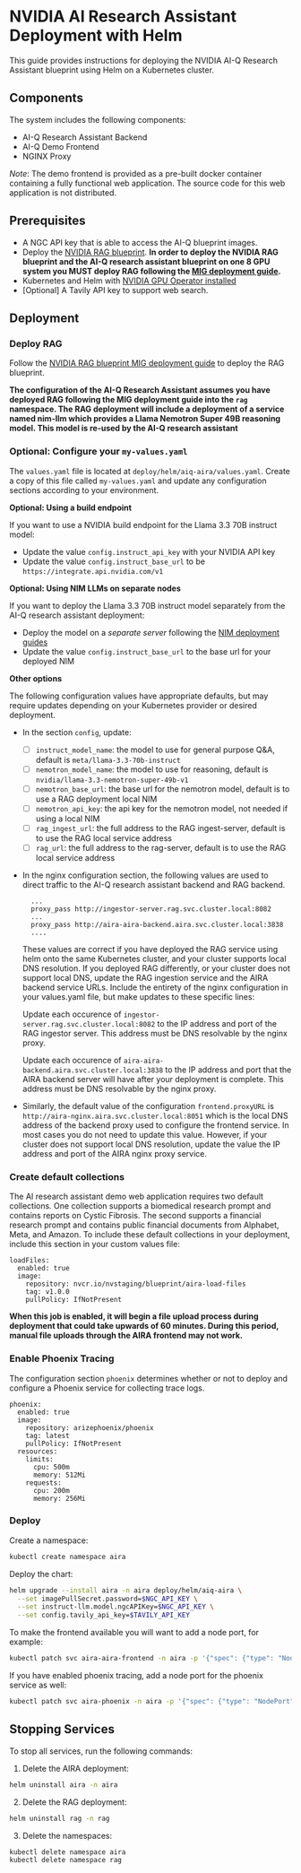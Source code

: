 # NVIDIA AI Research Assistant Deployment with Helm

This guide provides instructions for deploying the NVIDIA AI-Q Research Assistant blueprint using Helm on a Kubernetes cluster.

## Components

The system includes the following components:

- AI-Q Research Assistant Backend
- AI-Q Demo Frontend
- NGINX Proxy

*Note*: The demo frontend is provided as a pre-built docker container containing a fully functional web application. The source code for this web application is not distributed.

## Prerequisites

- A NGC API key that is able to access the AI-Q blueprint images.  
- Deploy the [NVIDIA RAG blueprint](https://github.com/NVIDIA-AI-Blueprints/rag/blob/main/docs/quickstart.md#deploy-with-helm-chart). **In order to deploy the NVIDIA RAG blueprint and the AI-Q research assistant blueprint on one 8 GPU system you MUST deploy RAG following the [MIG deployment guide](https://github.com/NVIDIA-AI-Blueprints/rag/blob/main/docs/mig-deployment.md).**
- Kubernetes and Helm with [NVIDIA GPU Operator installed](https://docs.nvidia.com/datacenter/cloud-native/gpu-operator/latest/getting-started.html#operator-install-guide)
- [Optional] A Tavily API key to support web search.


## Deployment

### Deploy RAG

Follow the [NVIDIA RAG blueprint MIG deployment guide](https://github.com/NVIDIA-AI-Blueprints/rag/blob/main/docs/mig-deployment.md) to deploy the RAG blueprint. 

**The configuration of the AI-Q Research Assistant assumes you have deployed RAG following the MIG deployment guide into the `rag` namespace. The RAG deployment will include a deployment of a service named nim-llm which provides a Llama Nemotron Super 49B reasoning model. This model is re-used by the AI-Q research assistant**

### Optional: Configure your `my-values.yaml`

The `values.yaml` file is located at `deploy/helm/aiq-aira/values.yaml`. Create a copy of this file called `my-values.yaml` and update any configuration sections according to your environment. 

**Optional: Using a build endpoint**

If you want to use a NVIDIA build endpoint for the Llama 3.3 70B instruct model:

- Update the value `config.instruct_api_key` with your NVIDIA API key 
- Update the value `config.instruct_base_url` to be `https://integrate.api.nvidia.com/v1`

**Optional: Using NIM LLMs on separate nodes**

If you want to deploy the Llama 3.3 70B instruct model separately from the AI-Q research assistant deployment:

- Deploy the model on a *separate server* following the [NIM deployment guides](https://docs.nvidia.com/nim/large-language-models/latest/deployment-guide.html)
- Update the value `config.instruct_base_url` to the base url for your deployed NIM


**Other options**

The following configuration values have appropriate defaults, but may require updates depending on your Kubernetes provider or desired deployment.

- In the section `config`, update:
  - [ ] `instruct_model_name`: the model to use for general purpose Q&A, default is `meta/llama-3.3-70b-instruct`
  - [ ] `nemotron_model_name`: the model to use for reasoning, default is `nvidia/llama-3.3-nemotron-super-49b-v1` 
  - [ ] `nemotron_base_url`: the base url for the nemotron model, default is to use a RAG deployment local NIM
  - [ ] `nemotron_api_key`: the api key for the nemotron model, not needed if using a local NIM
  - [ ] `rag_ingest_url`: the full address to the RAG ingest-server, default is to use the RAG local service address 
  - [ ] `rag_url`: the full address to the rag-server,  default is to use the RAG local service address 

- In the nginx configuration section, the following values are used to direct traffic to the AI-Q research assistant backend and RAG backend.

  ```
    ... 
    proxy_pass http://ingestor-server.rag.svc.cluster.local:8082
    ...
    proxy_pass http://aira-aira-backend.aira.svc.cluster.local:3838
    ....
  ```
  
  These values are correct if you have deployed the RAG service using helm onto the same Kubernetes cluster, and your cluster supports local DNS resolution. If you deployed RAG differently, or your cluster does not support local DNS, update the RAG ingestion service and the AIRA backend service URLs. Include the entirety of the nginx configuration in your values.yaml file, but make updates to these specific lines:

  Update each occurence of `ingestor-server.rag.svc.cluster.local:8082` to the IP address and port of the RAG ingestor server. This address must be DNS resolvable by the nginx proxy.

  Update each occurence of `aira-aira-backend.aira.svc.cluster.local:3838` to the IP address and port that the AIRA backend server will have after your deployment is complete. This address must be DNS resolvable by the nginx proxy.


- Similarly, the default value of the configuration `frontend.proxyURL` is `http://aira-nginx.aira.svc.cluster.local:8051` which is the local DNS address of the backend proxy used to configure the frontend service. In most cases you do not need to update this value. However, if your cluster does not support local DNS resolution, update the value the IP address and port of the AIRA nginx proxy service.


### Create default collections

The AI research assistant demo web application requires two default collections. One collection supports a biomedical research prompt and contains reports on Cystic Fibrosis. The second supports a financial research prompt and contains public financial documents from Alphabet, Meta, and Amazon. To include these default collections in your deployment, include this section in your custom values file:


```
loadFiles:
  enabled: true
  image:
    repository: nvcr.io/nvstaging/blueprint/aira-load-files
    tag: v1.0.0
    pullPolicy: IfNotPresent
```

**When this job is enabled, it will begin a file upload process during deployment that could take upwards of 60 minutes. During this period, manual file uploads through the AIRA frontend may not work.**

### Enable Phoenix Tracing

The configuration section `phoenix` determines whether or not to deploy and configure a Phoenix service for collecting trace logs.

```
phoenix:
  enabled: true
  image:
    repository: arizephoenix/phoenix
    tag: latest
    pullPolicy: IfNotPresent
  resources:
    limits:
      cpu: 500m
      memory: 512Mi
    requests:
      cpu: 200m
      memory: 256Mi
```

### Deploy 

Create a namespace:

```bash
kubectl create namespace aira
```

Deploy the chart:

```bash
helm upgrade --install aira -n aira deploy/helm/aiq-aira \
  --set imagePullSecret.password=$NGC_API_KEY \
  --set instruct-llm.model.ngcAPIKey=$NGC_API_KEY \
  --set config.tavily_api_key=$TAVILY_API_KEY
```

To make the frontend available you will want to add a node port, for example: 

```bash
kubectl patch svc aira-aira-frontend -n aira -p '{"spec": {"type": "NodePort", "ports": [{"name": "http", "port": 3001, "nodePort": 30001}]}}'
```

If you have enabled phoenix tracing, add a node port for the phoenix service as well:

```bash
kubectl patch svc aira-phoenix -n aira -p '{"spec": {"type": "NodePort", "ports": [{"port": 6006, "nodePort": 30006}]}}
```


## Stopping Services

To stop all services, run the following commands:

1. Delete the AIRA deployment:
```bash
helm uninstall aira -n aira
```

2. Delete the RAG deployment:
```bash
helm uninstall rag -n rag
```

3. Delete the namespaces:
```bash
kubectl delete namespace aira
kubectl delete namespace rag
```

